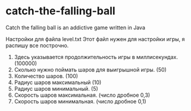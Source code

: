 # catch-the-falling-ball
Catch the falling ball is an addictive game written in Java

Настройки для файла level.txt
Этот файл нужен для настройки игры, я распишу все построчно.
1. Здесь указывается продолжительность игры в миллисекундах. (100000)
2. Сколько нужно поймать шаров для выигрышной игры. (50)
3. Количество шаров. (100)
4. Радиус шаров максимальный (10)
5. Радиус шаров минимальный. (5)
6. Скорость шаров максимальная. (число дробное 0,3)
7. Скорость шаров минимальная. (число дробное 0,1)
